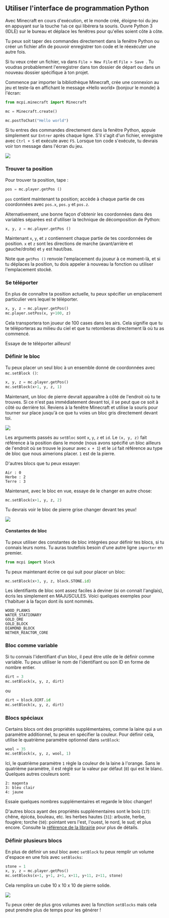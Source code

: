 ## Utiliser l'interface de programmation Python

Avec Minecraft en cours d'exécution, et le monde créé, éloigne-toi du jeu en appuyant sur la touche `Tab` ce qui libérera ta souris. Ouvre Python 3 (IDLE) sur le bureau et déplace les fenêtres pour qu'elles soient côte à côte.

Tu peux soit taper des commandes directement dans la fenêtre Python ou créer un fichier afin de pouvoir enregistrer ton code et le réexécuter une autre fois.

Si tu veux créer un fichier, va dans `File > New File` et `File > Save `. Tu voudras probablement l'enregistrer dans ton dossier de départ ou dans un nouveau dossier spécifique à ton projet.

Commence par importer la bibliothèque Minecraft, crée une connexion au jeu et teste-la en affichant le message «Hello world» (bonjour le monde) à l'écran:

```python
from mcpi.minecraft import Minecraft

mc = Minecraft.create()

mc.postToChat("Hello world")
```

Si tu entres des commandes directement dans la fenêtre Python, appuie simplement sur `Entrer` après chaque ligne. S'il s'agit d'un fichier, enregistre avec `Ctrl + S` et exécute avec `F5`. Lorsque ton code s'exécute, tu devrais voir ton message dans l'écran du jeu.

![](images/helloworld.gif)

### Trouver ta position

Pour trouver ta position, tape :

```python
pos = mc.player.getPos ()
```

`pos` contient maintenant ta position; accède à chaque partie de ces coordonnées avec `pos.x`, `pos.y` et `pos.z`.

Alternativement, une bonne façon d'obtenir les coordonnées dans des variables séparées est d'utiliser la technique de décomposition de Python:

```python
x, y, z = mc.player.getPos ()
```

Maintenant `x`, `y`, et `z` contiennent chaque partie de tes coordonnées de position. `x` et `z` sont les directions de marche (avant/arrière et gauche/droite) et `y` est haut/bas.

Note que `getPos ()` renvoie l'emplacement du joueur à ce moment-là, et si tu déplaces la position, tu dois appeler à nouveau la fonction ou utiliser l'emplacement stocké.

### Se téléporter

En plus de connaître ta position actuelle, tu peux spécifier un emplacement particulier vers lequel te téléporter.

```python
x, y, z = mc.player.getPos()
mc.player.setPos(x, y+100, z)
```

Cela transportera ton joueur de 100 cases dans les airs. Cela signifie que tu te téléporteras au milieu du ciel et que tu retomberas directement là où tu as commencé.

Essaye de te téléporter ailleurs!

### Définir le bloc

Tu peux placer un seul bloc à un ensemble donné de coordonnées avec `mc.setBlock ()`:

```python
x, y, z = mc.player.getPos()
mc.setBlock(x+1, y, z, 1)
```

Maintenant, un bloc de pierre devrait apparaître à côté de l'endroit où tu te trouves. Si ce n'est pas immédiatement devant toi, il se peut que ce soit à côté ou derrière toi. Reviens à la fenêtre Minecraft et utilise la souris pour tourner sur place jusqu'à ce que tu voies un bloc gris directement devant toi.

![](images/mcpi-setblock.png)

Les arguments passés au `setBloc` sont `x`, `y`, `z` et `id`. Le `(x, y, z)` fait référence à la position dans le monde (nous avons spécifié un bloc ailleurs de l'endroit où se trouve le joueur avec `x + 1`) et le `id` fait référence au type de bloc que nous aimerions placer. `1` est de la pierre.

D'autres blocs que tu peux essayer:

    Air : 0
    Herbe : 2
    Terre : 3
    

Maintenant, avec le bloc en vue, essaye de le changer en autre chose:

```python
mc.setBlock(x+1, y, z, 2)
```

Tu devrais voir le bloc de pierre grise changer devant tes yeux!

![](images/mcpi-setblock2.png)

#### Constantes de bloc

Tu peux utiliser des constantes de bloc intégrées pour définir tes blocs, si tu connais leurs noms. Tu auras toutefois besoin d'une autre ligne `importer` en premier.

```python
from mcpi import block
```

Tu peux maintenant écrire ce qui suit pour placer un bloc:

```python
mc.setBlock(x+3, y, z, block.STONE.id)
```

Les identifiants de bloc sont assez faciles à deviner (si on connait l'anglais), écris les simplement en MAJUSCULES. Voici quelques exemples pour t'habituer à la façon dont ils sont nommés.

    WOOD_PLANKS
    WATER_STATIONARY
    GOLD_ORE
    GOLD_BLOCK
    DIAMOND_BLOCK
    NETHER_REACTOR_CORE
    

### Bloc comme variable

Si tu connais l'identifiant d'un bloc, il peut être utile de le définir comme variable. Tu peux utiliser le nom de l'identifiant ou son ID en forme de nombre entier.

```python
dirt = 3
mc.setBlock(x, y, z, dirt)
```

ou

```python
dirt = block.DIRT.id
mc.setBlock(x, y, z, dirt)
```

### Blocs spéciaux

Certains blocs ont des propriétés supplémentaires, comme la laine qui a un paramètre additionnel, tu peux en spécifier la couleur. Pour définir cela, utilise le quatrième paramètre optionnel dans `setBlock`:

```python
wool = 35
mc.setBlock(x, y, z, wool, 1)
```

Ici, le quatrième paramètre `1` règle la couleur de la laine à l'orange. Sans le quatrième paramètre, il est réglé sur la valeur par défaut (`0`) qui est le blanc. Quelques autres couleurs sont:

    2: magenta
    3: bleu clair
    4: jaune
    

Essaie quelques nombres supplémentaires et regarde le bloc changer!

D'autres blocs ayant des propriétés supplémentaires sont le bois (`17`): chêne, épicéa, bouleau, etc. les herbes hautes (`31`): arbuste, herbe, fougère; torche (`50`): pointant vers l'est, l'ouest, le nord, le sud; et plus encore. Consulte la [référence de la librairie](http://www.stuffaboutcode.com/p/minecraft-api-reference.html) pour plus de détails.

### Définir plusieurs blocs

En plus de définir un seul bloc avec `setBlock` tu peux remplir un volume d'espace en une fois avec `setBlocks`:

```python
stone = 1
x, y, z = mc.player.getPos()
mc.setBlocks(x+1, y+1, z+1, x+11, y+11, z+11, stone)
```

Cela remplira un cube 10 x 10 x 10 de pierre solide.

![](images/mcpi-setblocks.png)

Tu peux créer de plus gros volumes avec la fonction `setBlocks` mais cela peut prendre plus de temps pour les générer !